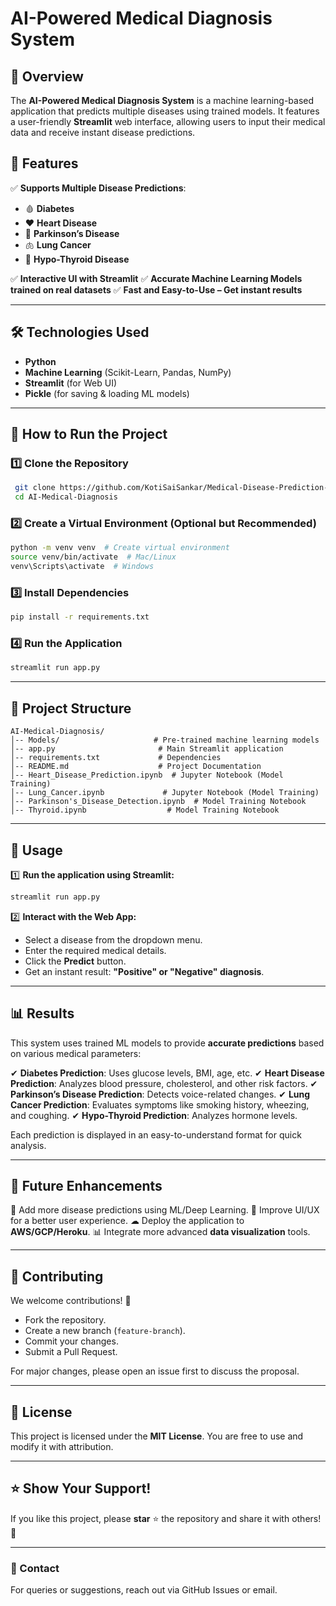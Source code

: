 # AI-Powered Medical Diagnosis System

## 🏥 Overview
The **AI-Powered Medical Diagnosis System** is a machine learning-based application that predicts multiple diseases using trained models. It features a user-friendly **Streamlit** web interface, allowing users to input their medical data and receive instant disease predictions.

## 📌 Features
✅ **Supports Multiple Disease Predictions**:
   - 🩸 **Diabetes**
   - ❤️ **Heart Disease**
   - 🧠 **Parkinson’s Disease**
   - 🫁 **Lung Cancer**
   - 🦋 **Hypo-Thyroid Disease**

✅ **Interactive UI with Streamlit**
✅ **Accurate Machine Learning Models trained on real datasets**
✅ **Fast and Easy-to-Use – Get instant results**

---

## 🛠️ Technologies Used
- **Python** 
- **Machine Learning** (Scikit-Learn, Pandas, NumPy)
- **Streamlit** (for Web UI)
- **Pickle** (for saving & loading ML models)

---

## 🚀 How to Run the Project
### 1️⃣ Clone the Repository
```sh
 git clone https://github.com/KotiSaiSankar/Medical-Disease-Prediction-System.git
 cd AI-Medical-Diagnosis
```

### 2️⃣ Create a Virtual Environment (Optional but Recommended)
```sh
python -m venv venv  # Create virtual environment
source venv/bin/activate  # Mac/Linux
venv\Scripts\activate  # Windows
```

### 3️⃣ Install Dependencies
```sh
pip install -r requirements.txt
```

### 4️⃣ Run the Application
```sh
streamlit run app.py
```

---

## 📂 Project Structure
```
AI-Medical-Diagnosis/
│-- Models/                     # Pre-trained machine learning models
│-- app.py                       # Main Streamlit application
│-- requirements.txt             # Dependencies
│-- README.md                    # Project Documentation
│-- Heart_Disease_Prediction.ipynb  # Jupyter Notebook (Model Training)
│-- Lung_Cancer.ipynb             # Jupyter Notebook (Model Training)
│-- Parkinson's_Disease_Detection.ipynb  # Model Training Notebook
│-- Thyroid.ipynb                  # Model Training Notebook
```

---

## 📌 Usage
1️⃣ **Run the application using Streamlit:**
```sh
streamlit run app.py
```

2️⃣ **Interact with the Web App:**
- Select a disease from the dropdown menu.
- Enter the required medical details.
- Click the **Predict** button.
- Get an instant result: **"Positive" or "Negative" diagnosis**.

---

## 📊 Results
This system uses trained ML models to provide **accurate predictions** based on various medical parameters:

✔ **Diabetes Prediction**: Uses glucose levels, BMI, age, etc.
✔ **Heart Disease Prediction**: Analyzes blood pressure, cholesterol, and other risk factors.
✔ **Parkinson’s Disease Prediction**: Detects voice-related changes.
✔ **Lung Cancer Prediction**: Evaluates symptoms like smoking history, wheezing, and coughing.
✔ **Hypo-Thyroid Prediction**: Analyzes hormone levels.

Each prediction is displayed in an easy-to-understand format for quick analysis.

---

## 🔮 Future Enhancements
🚀 Add more disease predictions using ML/Deep Learning.
🎨 Improve UI/UX for a better user experience.
☁ Deploy the application to **AWS/GCP/Heroku**.
📊 Integrate more advanced **data visualization** tools.

---

## 🤝 Contributing
We welcome contributions! 🎉
- Fork the repository.
- Create a new branch (`feature-branch`).
- Commit your changes.
- Submit a Pull Request.

For major changes, please open an issue first to discuss the proposal.

---

## 📜 License
This project is licensed under the **MIT License**. You are free to use and modify it with attribution.

---

## ⭐ Show Your Support!
If you like this project, please **star** ⭐ the repository and share it with others! 🙌

---

### 📩 Contact
For queries or suggestions, reach out via GitHub Issues or email.

